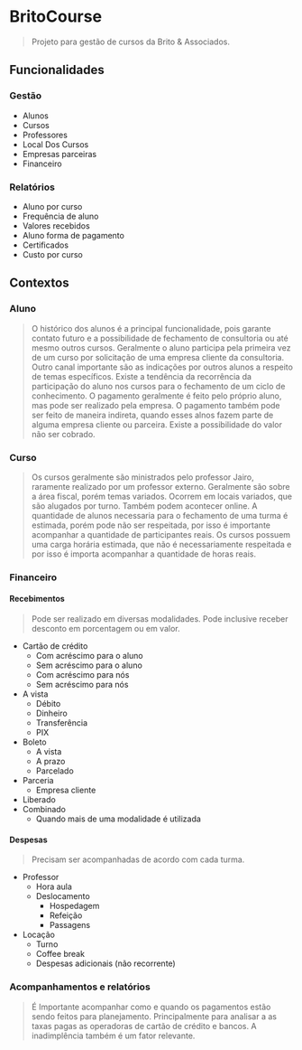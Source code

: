 ﻿# BritoCourse

> Projeto para gestão de cursos da Brito & Associados.

## Funcionalidades

### Gestão

- Alunos
- Cursos
- Professores
- Local Dos Cursos
- Empresas parceiras
- Financeiro

### Relatórios

- Aluno por curso
- Frequência de aluno
- Valores recebidos
- Aluno forma de pagamento
- Certificados
- Custo por curso

## Contextos

### Aluno

> O histórico dos alunos é a principal funcionalidade, pois garante contato futuro e a possibilidade de fechamento de consultoria ou até mesmo outros cursos.
> Geralmente o aluno participa pela primeira vez de um curso por solicitação de uma empresa cliente da consultoria.
> Outro canal importante são as indicações por outros alunos a respeito de temas específicos.
> Existe a tendência da recorrência da participação do aluno nos cursos para o fechamento de um ciclo de conhecimento.
> O pagamento geralmente é feito pelo próprio aluno, mas pode ser realizado pela empresa.
> O pagamento também pode ser feito de maneira indireta, quando esses alnos fazem parte de alguma empresa cliente ou parceira.
> Existe a possibilidade do valor não ser cobrado.

### Curso

> Os cursos geralmente são ministrados pelo professor Jairo, raramente realizado por um professor externo.
> Geralmente são sobre a área fiscal, porém temas variados.
> Ocorrem em locais variados, que são alugados por turno. Também podem acontecer online.
> A quantidade de alunos necessaria para o fechamento de uma turma é estimada, porém pode não ser respeitada, por isso é importante acompanhar a quantidade de participantes reais.
> Os cursos possuem uma carga horária estimada, que não é necessariamente respeitada e por isso é importa acompanhar a quantidade de horas reais.

### Financeiro

#### Recebimentos

> Pode ser realizado em diversas modalidades.
> Pode inclusive receber desconto em porcentagem ou em valor.

- Cartão de crédito
  - Com acréscimo para o aluno
  - Sem acréscimo para o aluno
  - Com acréscimo para nós
  - Sem acréscimo para nós
- A vista
  - Débito
  - Dinheiro
  - Transferência
  - PIX
- Boleto
  - A vista
  - A prazo
  - Parcelado
- Parceria
  - Empresa cliente
- Liberado
- Combinado
  - Quando mais de uma modalidade é utilizada

#### Despesas

> Precisam ser acompanhadas de acordo com cada turma.

- Professor
  - Hora aula
  - Deslocamento
    - Hospedagem
    - Refeição
    - Passagens
- Locação
  - Turno
  - Coffee break
  - Despesas adicionais (não recorrente)  

### Acompanhamentos e relatórios

> É Importante acompanhar como e quando os pagamentos estão sendo feitos para planejamento.
> Principalmente para analisar a as taxas pagas as operadoras de cartão de crédito e bancos.
> A inadimplência também é um fator relevante.

